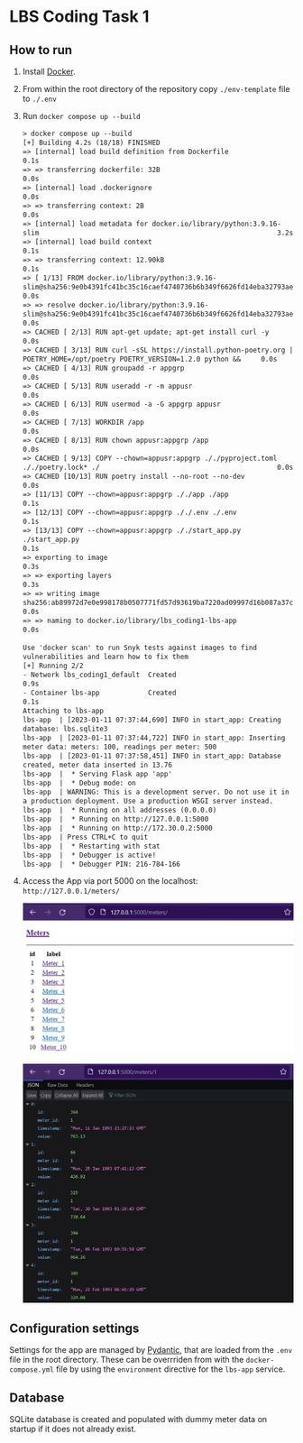 # LBS Coding Task 1

## How to run

1. Install [Docker](https://docs.docker.com/get-docker/).
2. From within the root directory of the repository copy `./env-template` file to `./.env`
3. Run `docker compose up --build`
    ```
    > docker compose up --build
    [+] Building 4.2s (18/18) FINISHED
    => [internal] load build definition from Dockerfile                                                                            0.1s
    => => transferring dockerfile: 32B                                                                                             0.0s
    => [internal] load .dockerignore                                                                                               0.0s
    => => transferring context: 2B                                                                                                 0.0s
    => [internal] load metadata for docker.io/library/python:3.9.16-slim                                                           3.2s
    => [internal] load build context                                                                                               0.1s
    => => transferring context: 12.90kB                                                                                            0.1s
    => [ 1/13] FROM docker.io/library/python:3.9.16-slim@sha256:9e0b4391fc41bc35c16caef4740736b6b349f6626fd14eba32793ae3c7b01908   0.0s
    => => resolve docker.io/library/python:3.9.16-slim@sha256:9e0b4391fc41bc35c16caef4740736b6b349f6626fd14eba32793ae3c7b01908     0.0s
    => CACHED [ 2/13] RUN apt-get update; apt-get install curl -y                                                                  0.0s
    => CACHED [ 3/13] RUN curl -sSL https://install.python-poetry.org | POETRY_HOME=/opt/poetry POETRY_VERSION=1.2.0 python &&     0.0s
    => CACHED [ 4/13] RUN groupadd -r appgrp                                                                                       0.0s
    => CACHED [ 5/13] RUN useradd -r -m appusr                                                                                     0.0s
    => CACHED [ 6/13] RUN usermod -a -G appgrp appusr                                                                              0.0s
    => CACHED [ 7/13] WORKDIR /app                                                                                                 0.0s
    => CACHED [ 8/13] RUN chown appusr:appgrp /app                                                                                 0.0s
    => CACHED [ 9/13] COPY --chown=appusr:appgrp ././pyproject.toml ././poetry.lock* ./                                            0.0s
    => CACHED [10/13] RUN poetry install --no-root --no-dev                                                                        0.0s
    => [11/13] COPY --chown=appusr:appgrp ././app ./app                                                                            0.1s
    => [12/13] COPY --chown=appusr:appgrp ././.env ./.env                                                                          0.1s
    => [13/13] COPY --chown=appusr:appgrp ././start_app.py ./start_app.py                                                          0.1s
    => exporting to image                                                                                                          0.3s
    => => exporting layers                                                                                                         0.3s
    => => writing image sha256:ab89972d7e0e998178b0507771fd57d93619ba7220ad09997d16b087a37cccdd                                    0.0s
    => => naming to docker.io/library/lbs_coding1-lbs-app                                                                          0.0s

    Use 'docker scan' to run Snyk tests against images to find vulnerabilities and learn how to fix them
    [+] Running 2/2
    - Network lbs_coding1_default  Created                                                                                         0.9s
    - Container lbs-app            Created                                                                                         0.1s
    Attaching to lbs-app
    lbs-app  | [2023-01-11 07:37:44,690] INFO in start_app: Creating database: lbs.sqlite3
    lbs-app  | [2023-01-11 07:37:44,722] INFO in start_app: Inserting meter data: meters: 100, readings per meter: 500
    lbs-app  | [2023-01-11 07:37:58,451] INFO in start_app: Database created, meter data inserted in 13.76
    lbs-app  |  * Serving Flask app 'app'
    lbs-app  |  * Debug mode: on
    lbs-app  | WARNING: This is a development server. Do not use it in a production deployment. Use a production WSGI server instead.
    lbs-app  |  * Running on all addresses (0.0.0.0)
    lbs-app  |  * Running on http://127.0.0.1:5000
    lbs-app  |  * Running on http://172.30.0.2:5000
    lbs-app  | Press CTRL+C to quit
    lbs-app  |  * Restarting with stat
    lbs-app  |  * Debugger is active!
    lbs-app  |  * Debugger PIN: 216-784-166
    ```
4. Access the App via port 5000 on the localhost: `http://127.0.0.1/meters/`

    <img src="./git_static/1-web-gui.jpg"/>
    <br>
    <br>
    <img src="./git_static/2-meter-data-json.jpg"/>
    <br>

## Configuration settings

Settings for the app are managed by [Pydantic](https://docs.pydantic.dev/), that are loaded from the `.env` file in the root directory. These can be overrriden from with the `docker-compose.yml` file by using the `environment` directive for the `lbs-app` service.

## Database

SQLite database is created and populated with dummy meter data on startup if it does not already exist.
